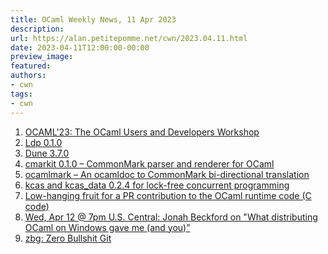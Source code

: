 ```yaml
---
title: OCaml Weekly News, 11 Apr 2023
description:
url: https://alan.petitepomme.net/cwn/2023.04.11.html
date: 2023-04-11T12:00:00-00:00
preview_image:
featured:
authors:
- cwn
tags:
- cwn
---
```


<ol><li><a href="https://alan.petitepomme.net/cwn/2023.04.11.html#1">OCAML'23: The OCaml Users and Developers Workshop</a></li><li><a href="https://alan.petitepomme.net/cwn/2023.04.11.html#2">Ldp 0.1.0</a></li><li><a href="https://alan.petitepomme.net/cwn/2023.04.11.html#3">Dune 3.7.0</a></li><li><a href="https://alan.petitepomme.net/cwn/2023.04.11.html#4">cmarkit 0.1.0 &ndash; CommonMark parser and renderer for OCaml</a></li><li><a href="https://alan.petitepomme.net/cwn/2023.04.11.html#5">ocamlmark &ndash; An ocamldoc to CommonMark bi-directional translation</a></li><li><a href="https://alan.petitepomme.net/cwn/2023.04.11.html#6">kcas and kcas_data 0.2.4 for lock-free concurrent programming</a></li><li><a href="https://alan.petitepomme.net/cwn/2023.04.11.html#7">Low-hanging fruit for a PR contribution to the OCaml runtime code (C code)</a></li><li><a href="https://alan.petitepomme.net/cwn/2023.04.11.html#8">Wed, Apr 12 @ 7pm U.S. Central: Jonah Beckford on &quot;What distributing OCaml on Windows gave me (and you)&rdquo;</a></li><li><a href="https://alan.petitepomme.net/cwn/2023.04.11.html#9">zbg: Zero Bullshit Git</a></li></ol>
